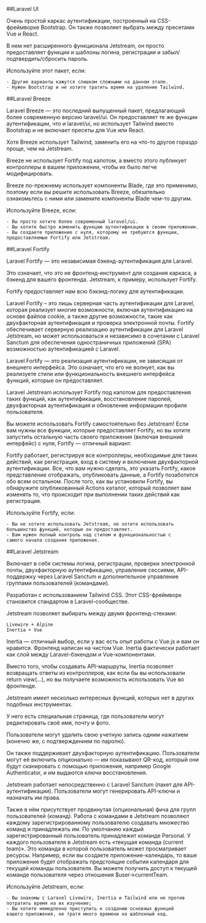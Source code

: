 ##Laravel UI

Очень простой каркас аутентификации, построенный на CSS-фреймворке Bootstrap. Он также 
позволяет выбрать между пресетами Vue и React.

В нем нет расширенного функционала Jetstream, он просто предоставляет функции и шаблоны 
логина, регистрации и забыл/подтвердить/cбросить пароль.

Используйте этот пакет, если:

    - Другие варианты кажутся слишком сложными на данном этапе.
    - Нужен Bootstrap и не хотите тратить время на удаление Tailwind.

##Laravel Breeze

Laravel Breeze — это последний выпущенный пакет, предлагающий более 
современную версию laravel/ui. Он предоставляет те же функции аутентификации, что и 
laravel/ui, но использует Tailwind вместо Bootstrap и не включает пресеты для Vue или React.

Хотя Breeze использует Tailwind, заменить его на что-то другое гораздо проще, чем на Jetstream.

Breeze не использует Fortify под капотом, а вместо этого публикует контроллеры в вашем 
приложении, чтобы их было легче модифицировать.

Breeze по-прежнему использует компоненты Blade, где это применимо, поэтому если вы 
решите использовать Breeze, обязательно ознакомьтесь с ними или замените компоненты 
Blade чем-то другим.

Используйте Breeze, если:

    - Вы просто хотите более современный laravel/ui.
    - Вы хотите быстро изменить функцию аутентификации в своем приложении.
    - Вы создаете приложение с нуля, которому не требуются функции, 
    предоставляемые Fortify или Jetstream.

##Laravel Fortify

Laravel Fortify — это независимая бэкенд-аутентификация для Laravel.

Это означает, что это не фронтенд-инструмент для создания каркаса, а бэкенд для вашего 
фронтенда. Jetstream, к примеру, использует Fortify.

Fortify предоставляет нам всю бэкэнд-логику для аутентификации.

Laravel Fortify – это лишь серверная часть аутентификации для Laravel, которая реализует 
многие возможности, включая аутентификацию на основе файлов cookie, а также другие 
возможности, такие как двухфакторная аутентификация и проверка электронной почты. 
Fortify обеспечивает серверную реализацию аутентификации для Laravel Jetstream, но может 
использоваться и независимо в сочетании с Laravel Sanctum для обеспечения одностраничных 
приложений (SPA) возможностью аутентификацией с Laravel.

Laravel Fortify — это реализация аутентификации, не зависящая от внешнего интерфейса. 
Это означает, что его не волнует, как вы реализуете стили или функциональность внешнего 
интерфейса функций, которые он предоставляет.

Laravel Jetstream использует Fortify под капотом для предоставления таких функций, 
как аутентификация, восстановление паролей, двухфакторная аутентификация и обновление 
информации профиля пользователя.

Вы можете использовать Fortify самостоятельно без Jetstream! Если вам нужны все функции, 
которые предоставляет Fortify, но вы хотите запустить остальную часть своего приложения 
(включая внешний интерфейс) с нуля, Fortify — отличный вариант.

Fortify работает, регистрируя все контроллеры, необходимые для таких действий, 
как регистрация, вход в систему и включение двухфакторной аутентификации. Все, что вам 
нужно сделать, это указать Fortify, какое представление отображать, опубликовать данные, 
а Fortify позаботится обо всем остальном. После того, как вы установили Fortify, вы 
обнаружите опубликованный Actions каталог, который позволяет вам изменять то, что 
происходит при выполнении таких действий как регистрация.

Используйте Fortify, если:

    - Вы не хотите использовать Jetstream, но хотите использовать 
    большинство функций, которые он предоставляет.
    - Вам нужен полный контроль над стилем и функциональностью с 
    самого начала создания приложения.

##Laravel Jetstream

Включает в себя системы логина, регистрации, проверки электронной почты, двухфакторную 
аутентификацию, управление сессиями, API-поддержку через Laravel Sanctum и дополнительное 
управление группами пользователей (командами).

Разработан с использованием Tailwind CSS. Этот CSS-фреймворк становится стандартом в 
Laravel-сообществе.

Jetstream позволяет выбирать между двумя фронтенд-стеками:

    Livewire + Alpine
    Inertia + Vue

Inertia — отличный выбор, если у вас есть опыт работы с Vue.js и вам он нравится. 
Фронтенд написан на чистом Vue. Inertia фактически работает как слой между 
Laravel-бэкендом и Vue-компонентами.

Вместо того, чтобы создавать API-маршруты, Inertia позволяет возвращать ответы из 
контроллеров, как если бы вы использовали return view(...), но вы получаете возможность 
использовать Vue во фронтенде.

Jetstream имеет несколько интересных функций, которых нет в других подобных инструментах.

У него есть специальная страница, где пользователи могут редактировать своё имя, почту и фото.

Пользователи могут удалить свою учетную запись одним нажатием (конечно же, с подтверждением по паролю).

Он также поддерживает двухфакторную аутентификацию. Пользователи могут её включить 
опционально — им показывают QR-код, который они будут сканировать с помощью приложения, 
например Google Authenticator, и им выдаются ключи восстановления.

Jetstream работает непосредственно с Laravel Sanctum (пакет для API-аутентификации). 
Пользователи могут генерировать API-ключи и назначать им права.

Также в нём присутствует продвинутая (опциональная) фича для групп пользователей (команд).
Работа с командами в Jetstream позволяют каждому зарегистрированному пользователю создавать 
множество команд и принадлежать им. По умолчанию каждый зарегистрированный пользователь 
принадлежит команде Personal. У каждого пользователя в Jetstream есть «текущая команда 
(current team)». Это команда в которой пользователь может просматривает ресурсы.
Например, если вы создаете приложение-календарь, то ваше приложение будет отображать 
предстоящие события календаря для текущей команды пользователя.
Вы можете получить доступ к текущей команде пользователя через отношения $user->currentTeam.

Используйте Jetstream, если:

    - Вы знакомы с Laravel Livewire, Inertia и Tailwind или не против 
    потратить время на их изучение;
    - Вы хотите немедленно приступить к созданию основных функций 
    вашего приложения, не тратя много времени на шаблонный код.
